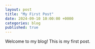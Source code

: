 ```yaml
---
layout: post
title: "My First Post"
date: 2024-09-10 10:00:00 +0000
categories: blog
published: true
---
```


Welcome to my blog! This is my first post.
